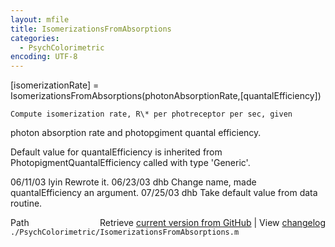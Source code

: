 ```yaml
---
layout: mfile
title: IsomerizationsFromAbsorptions
categories:
  - PsychColorimetric
encoding: UTF-8
---
```


 [isomerizationRate] = IsomerizationsFromAbsorptions(photonAbsorptionRate,[quantalEfficiency])

    Compute isomerization rate, R\* per photreceptor per sec, given
 photon absorption rate and photopgiment quantal efficiency.

 Default value for quantalEfficiency is inherited from PhotopigmentQuantalEfficiency
 called with type 'Generic'.

 06/11/03 lyin      Rewrote it.
 06/23/03 dhb       Change name, made quantalEfficiency an argument.
 07/25/03 dhb    Take default value from data routine.


<div class="code_header" style="text-align:right;">
  <span style="float:left;">Path&nbsp;&nbsp;</span> <span class="counter">Retrieve <a href=
  "https://raw.github.com/Psychtoolbox-3/Psychtoolbox-3/beta/./PsychColorimetric/IsomerizationsFromAbsorptions.m">current version from GitHub</a> | View <a href=
  "https://github.com/Psychtoolbox-3/Psychtoolbox-3/commits/beta/./PsychColorimetric/IsomerizationsFromAbsorptions.m">changelog</a></span>
</div>
<div class="code">
  <code>./PsychColorimetric/IsomerizationsFromAbsorptions.m</code>
</div>

